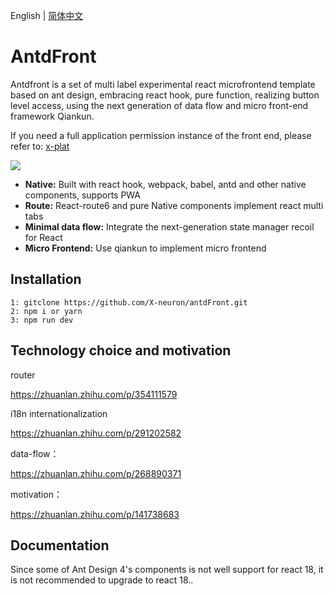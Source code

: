 English | [简体中文](./README-cn.md)

# AntdFront

Antdfront is a set of multi label experimental react microfrontend template based on ant design, embracing react hook, pure function, realizing button level access, using the next generation of data flow and micro front-end framework Qiankun.

If you need a full application permission instance of the front end, please refer to: [x-plat](https://github.com/X-neuron/x-plat.git)

<img src="https://i.postimg.cc/QxHf9KZP/1111.gif" >

- **Native:** Built with react hook, webpack, babel, antd and other native components, supports PWA
- **Route:** React-route6 and pure Native components implement react multi tabs
- **Minimal data flow:** Integrate the next-generation state manager recoil for React
- **Micro Frontend:** Use qiankun to implement micro frontend

## Installation

```
1: gitclone https://github.com/X-neuron/antdFront.git
2: npm i or yarn
3: npm run dev

```

## Technology choice and motivation

router

https://zhuanlan.zhihu.com/p/354111579

i18n internationalization

https://zhuanlan.zhihu.com/p/291202582

data-flow：

https://zhuanlan.zhihu.com/p/268890371

motivation：

https://zhuanlan.zhihu.com/p/141738683

## Documentation

Since some of Ant Design 4's components is not well support for react 18, it is not recommended to upgrade to react 18..
